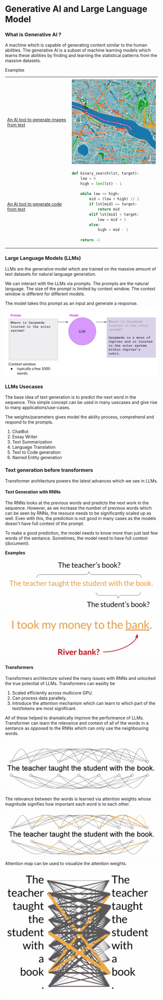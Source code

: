 
# Generative AI and Large Language Model 


### What is Generative AI ?

A machine which is capable of generating content similar to the human abilities. The generative AI is a subset of machine learning models which learns these abilities by finding and learning the statistical patterns from the massive datasets.

Examples

<table>
<tr>
<td>  </td> <td>  </td>
</tr>
<tr>
<td> <a href="https://deepai.org/machine-learning-model/text2img"> An AI tool to generate images from text</a> </td>
<td>
    
<img src="content/generated_img.png" alt="image" width="300" height="auto">

</td>
</tr>
<tr>
<td> <a href="https://deepai.org/machine-learning-model/text2img"> An AI tool to generate code from text</a> </td>
<td>
    
```python
def binary_search(lst, target):
    low = 0
    high = len(lst) - 1

    while low <= high:
        mid = (low + high) // 2
        if lst[mid] == target:
            return mid
        elif lst[mid] < target:
            low = mid + 1
        else:
            high = mid - 1

    return -1
``` 
</td>
</tr>
</table>

### Large Language Models (LLMs)

LLMs are the generative model which are trained on the massive amount of text datasets for natural language generation.

We can interact with the LLMs via prompts. The prompts are the natural language. The size of the prompt is limited by context window. The context window is different for different models.

The model takes this prompt as an input and generate a response.

![Prompts and complemation](content/prompt_and_completions.png)

### LLMs Usecases

The base idea of text generation is to predict the next word in the sequence. This simple concept can be used in many usecases and give rise to many applications/use-cases.

The weights/parameters gives model the ability process, comprehend and respond to the prompts.

1. ChatBot
2. Essay Writer
3. Text Summarization
4. Language Translation
5. Text to Code generation
6. Named Entity generation

### Text generation before transformers

Transformer architecture powers the latest advances which we see in LLMs. 

#### Text Generation with RNNs

The RNNs looks at the previous words and predicts the next work in the sequence. However, as we increase the number of previous words which can be seen by RNNs, the resouce needs to be significantly scaled up as well.
Even with this, the prediction is not good in many cases as the models doesn't have full context of the prompt.

To make a good prediction, the model needs to know more than just last few words of the sentance. 
Sometimes, the model need to have full context (document).

**Examples**

![Alt text](content/ambigous_sent_1.png)
![Alt text](content/ambigous_sent_2.png)

#### Transformers

Transformers architecture solved the many issues with RNNs and unlocked the true potential of LLMs. Transformers can easilty be

1. Scaled efficiently across multicore GPU.
2. Can process data parallely.
3. Introduce the attention mechanism which can learn to which part of the text/tokens are most significant. 

All of these helped to dramatically improve the performance of LLMs.
Transformer can learn the relevance and context of all of the words in a sentance as opposed to the RNNs which can only use the neighbouring words.

![Alt text](content/transformers-context.png)

The relevance between the words is learned via attention weights whose magnitude signifies how important each word is to each other.

![Alt text](content/attention_weights.png)

Attention map can be used to visualize the attention weights.
![Alt text](content/attention_map.png)
